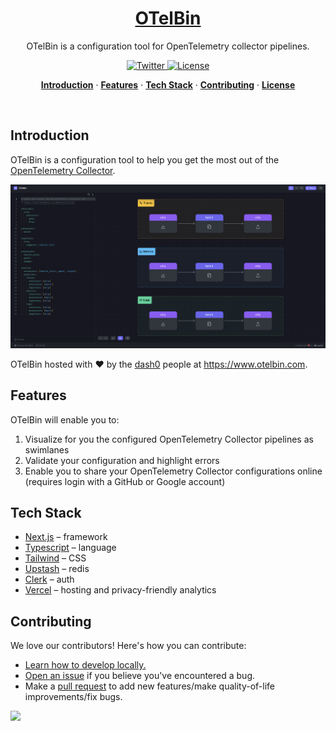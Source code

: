 <a href="https://www.otelbin.io">
  <!--<img alt="OTelBin is a configuration tool for OpenTelemetry collector pipelines" src="https://github.com/dash0hq/otelbin/assets/28986134/8f70a87f-4f13-426a-9785-a47f77433edd"> -->
  <h1 align="center">OTelBin</h1>
</a>

<p align="center">
  OTelBin is a configuration tool for OpenTelemetry collector pipelines.
</p>

<p align="center">
  <a href="https://twitter.com/dash0hq">
    <img src="https://img.shields.io/twitter/follow/dash0hq?style=flat&label=%40dash0hq&logo=twitter&color=0bf&logoColor=fff" alt="Twitter" />
  </a>
  <a href="https://github.com/dash0hq/otelbin/blob/main/LICENSE">
    <img src="https://img.shields.io/github/license/dash0hq/otelbin?label=license&logo=github&color=f80&logoColor=fff" alt="License" />
  </a>
</p>

<p align="center">
  <a href="#introduction"><strong>Introduction</strong></a> ·
  <a href="#features"><strong>Features</strong></a> ·
  <a href="#tech-stack"><strong>Tech Stack</strong></a> ·
  <a href="#contributing"><strong>Contributing</strong></a> ·
  <a href="./LICENSE.md"><strong>License</strong></a>
</p>
<br/>

## Introduction

OTelBin is a configuration tool to help you get the most out of the [OpenTelemetry Collector](https://opentelemetry.io/docs/collector/).

![OTelBin in action](./src/components/assets/png/docs-intro.png)

OTelBin hosted with :heart: by the [dash0](https://github.com/dash0hq) people at https://www.otelbin.com.

## Features

OTelBin will enable you to:

1. Visualize for you the configured OpenTelemetry Collector pipelines as swimlanes
1. Validate your configuration and highlight errors
1. Enable you to share your OpenTelemetry Collector configurations online (requires login with a GitHub or Google account)

## Tech Stack

- [Next.js](https://nextjs.org/) – framework
- [Typescript](https://www.typescriptlang.org/) – language
- [Tailwind](https://tailwindcss.com/) – CSS
- [Upstash](https://upstash.com/) – redis
- [Clerk](https://clerk.com/) – auth
- [Vercel](https://vercel.com/) – hosting and privacy-friendly analytics

## Contributing

We love our contributors! Here's how you can contribute:

- [Learn how to develop locally.](https://github.com/dash0hq/otelbin/blob/main/CONTRIBUTING.md)
- [Open an issue](https://github.com/dash0hq/otelbin/issues) if you believe you've encountered a bug.
- Make a [pull request](https://github.com/dash0hq/otelbin/pull) to add new features/make quality-of-life improvements/fix bugs.

<a href="https://github.com/dash0hq/otelbin/graphs/contributors">
  <img src="https://contrib.rocks/image?repo=dash0hq/otelbin" />
</a>
